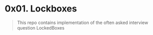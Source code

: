 # 0x01. Lockboxes
> This repo contains implementation of the often asked interview question LockedBoxes
